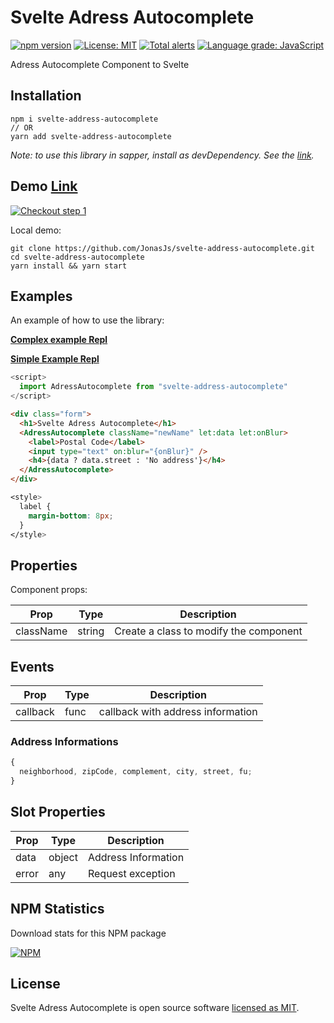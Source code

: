 # Svelte Adress Autocomplete

[![npm version](https://badge.fury.io/js/svelte-address-autocomplete.svg)](https://www.npmjs.com/package/svelte-address-autocomplete)
[![License: MIT](https://img.shields.io/badge/License-MIT-yellow.svg)](https://github.com/JonasJs/svelte-address-autocomplete/blob/master/LICENSE)
[![Total alerts](https://img.shields.io/lgtm/alerts/g/JonasJs/svelte-address-autocomplete.svg?logo=lgtm&logoWidth=18)](https://lgtm.com/projects/g/JonasJs/svelte-address-autocomplete/alerts/)
[![Language grade: JavaScript](https://img.shields.io/lgtm/grade/javascript/g/JonasJs/svelte-address-autocomplete.svg?logo=lgtm&logoWidth=18)](https://lgtm.com/projects/g/JonasJs/svelte-address-autocomplete/context:javascript)

Adress Autocomplete Component to Svelte

## Installation

```
npm i svelte-address-autocomplete
// OR
yarn add svelte-address-autocomplete
```

<em>Note: to use this library in sapper, install as devDependency. See the [link](https://github.com/sveltejs/sapper-template#using-external-components).</em>

## Demo [Link](https://svelte-address-autocomplete.now.sh/)

[![Checkout step 1](https://user-images.githubusercontent.com/11879767/81888697-4685a800-9578-11ea-8dee-5514da205eb8.png)](https://svelte-address-autocomplete.now.sh/)

Local demo:

```
git clone https://github.com/JonasJs/svelte-address-autocomplete.git
cd svelte-address-autocomplete
yarn install && yarn start
```

## Examples

An example of how to use the library:

**[Complex example Repl](https://svelte.dev/repl/7bcbc763ca264c3cb9eb2a3ac790b705?version=3.22.2)**

**[Simple Example Repl](https://svelte.dev/repl/14fe0372c4c14fb6aebf4cb7092b8063?version=3.22.2)**

```js
<script>
  import AdressAutocomplete from "svelte-address-autocomplete"
</script>
```

```html
<div class="form">
  <h1>Svelte Adress Autocomplete</h1>
  <AdressAutocomplete className="newName" let:data let:onBlur>
    <label>Postal Code</label>
    <input type="text" on:blur="{onBlur}" />
    <h4>{data ? data.street : 'No address'}</h4>
  </AdressAutocomplete>
</div>
```

```css
<style>
  label {
    margin-bottom: 8px;
  }
</style>
```

## Properties

Component props:

| Prop      | Type   | Description                            |
| --------- | ------ | -------------------------------------- |
| className | string | Create a class to modify the component |

## Events

| Prop     | Type | Description                       |
| -------- | ---- | --------------------------------- |
| callback | func | callback with address information |

### Address Informations

```js
{
  neighborhood, zipCode, complement, city, street, fu;
}
```

## Slot Properties

| Prop  | Type   | Description         |
| ----- | ------ | ------------------- |
| data  | object | Address Information |
| error | any    | Request exception   |

## NPM Statistics

Download stats for this NPM package

[![NPM](https://nodei.co/npm/svelte-address-autocomplete.png)](https://nodei.co/npm/svelte-address-autocomplete/)

## License

Svelte Adress Autocomplete is open source software [licensed as MIT](https://github.com/JonasJs/svelte-address-autocomplete/blob/master/LICENSEE).

